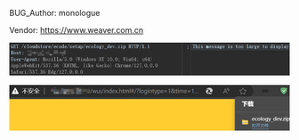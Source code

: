 BUG_Author: monologue

Vendor: https://www.weaver.com.cn

![Lapland](https://github.com/Dreamy-elfland/240731/blob/main/1.png?raw=true "Lapland")

![Lapland](https://github.com/Dreamy-elfland/240731/blob/main/2.png?raw=true "Lapland")
